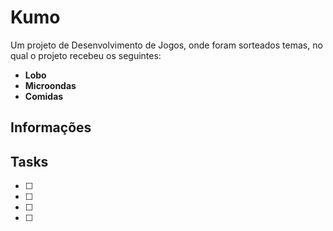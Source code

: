 # **Kumo**

Um projeto de Desenvolvimento de Jogos, onde foram sorteados temas, no qual o projeto recebeu os seguintes:

* **Lobo**
* **Microondas**
* **Comidas**

## **Informações**


## **Tasks**
- [ ]
- [ ] 
- [ ] 
- [ ] 

